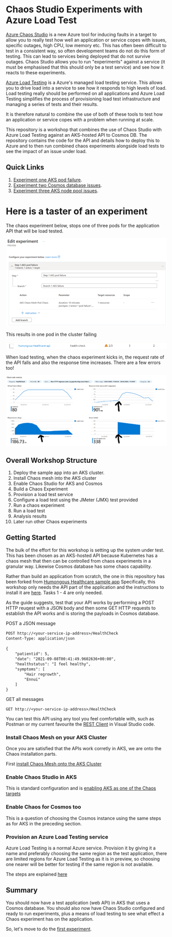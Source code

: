 # Chaos Studio Experiments with Azure Load Test

[Azure Chaos Studio]( https://learn.microsoft.com/en-us/azure/chaos-studio/chaos-studio-overview) is a new Azure tool for inducing faults in a target to allow you to really test how well an application or service copes with issues, specific outages, high CPU, low memory etc. This has often been difficult to test in a consistent way, so often development teams do not do this form of testing. This can lead to services being deployed that do not survive outages. Chaos Studio allows you to run "experiments" against a service (it must be emphasised that this should only be a test service) and see how it reacts to these experiments.

[Azure Load Testing](https://learn.microsoft.com/en-us/azure/load-testing/overview-what-is-azure-load-testing) is a Azure's managed load testing service. This allows you to drive load into a service to see how it responds to high levels of load. Load testing really should be performed on all applications and Azure Load Testing simplifies the process of provisioning load test infrastructure and managing a series of tests and their results.

It is therefore natural to combine the use of both of these tools to test how an application or service copes with a problem when running at scale.

This repository is a workshop that combines the use of Chaos Studio with Azure Load Testing against an AKS-hosted API to Cosmos DB. The repository contains the code for the API and details how to deploy this to Azure and to then run combined chaos experiments alongside load tests to see the impact of an issue under load.

## Quick Links
1. [Experiment one AKS pod failure](experiment-one.md).
2. [Experiment two Cosmos database issues](experiment-two.md).
2. [Experiment three AKS node pool issues](experiment-three.md).


# Here is a taster of an experiment

The chaos experiment below, stops one of three pods for the application API that will be load tested.

![alt text](Humongous.Healthcare/images/chaos-edit-experiment-1.png "Chaos Experiment")

This results in one pod in the cluster failing

![alt text](Humongous.Healthcare/images/chaos-aks-during-experiment-1.png "AKS pod failure")

When load testing, when the chaos experiment kicks in, the request rate of the API falls and also the response time increases. There are a few errors too!

![alt text](Humongous.Healthcare/images/chaos-load-test-run-experiment-1.png "Load Test Results")

## Overall Workshop Structure

1. Deploy the sample app into an AKS cluster.
2. Install Chaos mesh into the AKS cluster
3. Enable Chaos Studio for AKS and Cosmos
4. Build a Chaos Experiment
5. Provision a load test service
6. Configure a load test using the JMeter (JMX) test provided
7. Run a chaos experiment
8. Run a load test
9. Analysis results
10. Later run other Chaos experiments

## Getting Started

The bulk of the effort for this workshop is setting up the system under test. This has been chosen as an AKS-hosted API because Kubernetes has a chaos mesh that then can be controlled from chaos experiments in a granular way. Likewise Cosmos database has some chaos capability.

Rather than build an application from scratch, the one in this repository has been forked from [Humongous Healthcare sample app](https://github.com/microsoft/winwithappplatpoc/blob/main/Hands-On%20Lab.md#overview) Specifically, this workshop only needs the API part of the application and the instructions to install it are [here](https://github.com/microsoft/winwithappplatpoc/blob/main/Hands-On%20Lab.md#exercise-2--review-and-publish-the-humongous-healthcare-web-api-service). Tasks 1 - 4 are only needed.

As the guide suggests, test that your API works by performing a POST HTTP reuqest with a JSON body and then some GET HTTP requests to establish the API works and is storing the payloads in Cosmos database.

POST a JSON message
```
POST http://<your-service-ip-address>/HealthCheck
Content-Type: application/json

{
    "patientid": 5,
    "date": "2021-09-08T00:41:49.9602636+00:00",
    "healthstatus": "I feel healthy",
    "symptoms": [
        "Hair regrowth",
        "Ennui"
    ]
}
```

GET all messages
```
GET http://<your-service-ip-address>/HealthCheck
```
You can test this API using any tool you feel comfortable with, such as Postman or my current favourite the [REST Client](https://marketplace.visualstudio.com/items?itemName=humao.rest-client) in Visual Studio code. 

### Install Chaos Mesh on your AKS Cluster

Once you are satisfied that the APIs work corretly in AKS, we are onto the Chaos installation parts. 

First [install Chaos Mesh onto the AKS Cluster ](https://learn.microsoft.com/en-us/azure/chaos-studio/chaos-studio-tutorial-aks-portal#set-up-chaos-mesh-on-your-aks-cluster)

### Enable Chaos Studio in AKS

This is standard configuration and is [enabling AKS as one of the Chaos targets](https://learn.microsoft.com/en-us/azure/chaos-studio/chaos-studio-tutorial-aks-portal#enable-chaos-studio-on-your-aks-cluster)

### Enable Chaos for Cosmos too

This is a question of choosing the Cosmos instance using the same steps as for AKS in the preceding section.

### Provision an Azure Load Testing service

Azure Load Testing is a normal Azure service. Provision it by giving it a name and preferably choosing the same region as the test application, there are limited regions for Azure Load Testing as it is in preview, so choosing one nearer will be better for testing if the same region is not available.

The steps are explained [here](https://learn.microsoft.com/en-us/azure/load-testing/quickstart-create-and-run-load-test#create-an-azure-load-testing-resource)

## Summary

You should now have a test application (web API) in AKS that uses a Cosmos database. You should also now have Chaos Studio configured and ready to run experiments, plus a means of load testing to see what effect a Chaos experiment has on the application.

So, let's move to do the [first experiment](experiment-one.md).
